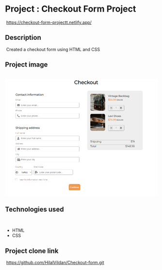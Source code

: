 # Project : Checkout Form Project
​
https://checkout-form-projectt.netlify.app/

## Description
​
Created a checkout form using HTML and CSS
​
## Project image
​
![proje image](/IMG/checkout.png)

## Technologies used
​
- HTML
​
- CSS


## Project clone link
​
https://github.com/HilalVildan/Checkout-form.git

